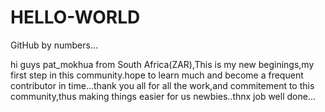 # HELLO-WORLD

GitHub by numbers...

hi guys pat_mokhua from South Africa(ZAR),This is my new beginings,my first step in this community.hope to learn much and become a frequent contributor in time...thank you all for all the work,and commitement to this community,thus making things easier for us newbies..thnx job well done...

